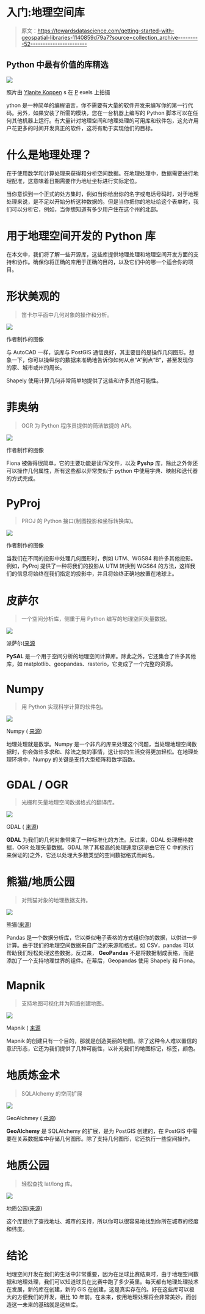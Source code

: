 # 入门:地理空间库

> 原文：<https://towardsdatascience.com/getting-started-with-geospatial-libraries-1140859d79a7?source=collection_archive---------52----------------------->

## Python 中最有价值的库精选

![](img/4a07c4f2aad67c6d089bad49ef4d8af8.png)

照片由 [Ylanite Koppen](https://www.pexels.com/pt-br/@nietjuh) s 在 [P](https://unsplash.com/?utm_source=medium&utm_medium=referral) exels 上拍摄

ython 是一种简单的编程语言，你不需要有大量的软件开发来编写你的第一行代码。另外，如果安装了所需的模块，您在一台机器上编写的 Python 脚本可以在任何其他机器上运行。有大量针对地理空间和地理处理的可用库和软件包，这允许用户花更多的时间开发真正的软件，这将有助于实现他们的目标。

# 什么是地理处理？

在于使用数学和计算处理来获得和分析空间数据。在地理处理中，数据需要进行地理配准，这意味着日期需要作为地址坐标进行实际定位。

当你意识到一个正式的处方集时，例如当你给出你的名字或电话号码时，对于地理处理来说，是不足以开始分析这种数据的。但是当你把你的地址给这个表单时，我们可以分析它，例如，当你想知道有多少用户住在这个州的北部。

# 用于地理空间开发的 Python 库

在本文中，我们将了解一些开源库，这些库提供地理处理和地理空间开发方面的支持和协作。确保你将正确的库用于正确的目的，以及它们中的哪一个适合你的项目。

# 形状美观的

> 笛卡尔平面中几何对象的操作和分析。

![](img/757e85b343a67eee8dc190718423ce17.png)

作者制作的图像

与 AutoCAD 一样，该库与 PostGIS 通信良好，其主要目的是操作几何图形。想象一下，你可以操纵你的数据来准确地告诉你如何从点“A”到点“B”，甚至发现你的家、城市或州的周长。

Shapely 使用计算几何非常简单地提供了这些和许多其他可能性。

# 菲奥纳

> OGR 为 Python 程序员提供的简洁敏捷的 API。

![](img/d8c4757648b6b1bbfcb1ee6972ecf2e4.png)

作者制作的图像

Fiona 被做得很简单，它的主要功能是读/写文件，以及 **Pyshp** 库，除此之外你还可以操作几何属性，所有这些都以非常类似于 python 中使用字典、映射和迭代器的方式完成。

# PyProj

> PROJ 的 Python 接口(制图投影和坐标转换库)。

![](img/33405ba5d1c2ebe4364a97ce327be568.png)

作者制作的图像

当我们在不同的投影中处理几何图形时，例如 UTM、WGS84 和许多其他投影。例如，PyProj 提供了一种将我们的投影从 UTM 转换到 WGS64 的方法，这样我们的信息将始终在我们指定的投影中，并且将始终正确地放置在地球上。

# 皮萨尔

> 一个空间分析库，侧重于用 Python 编写的地理空间矢量数据。

![](img/7e346b772548033adf0343292132abf5.png)

派萨尔([来源](https://pysal.org/assets/pysal_nav_logo.svg)

**PySAL** 是一个用于空间分析的地理空间计算库。除此之外，它还集合了许多其他库，如 matplotlib、geopandas、rasterio，它变成了一个完整的资源。

# Numpy

> 用 Python 实现科学计算的软件包。

![](img/405b969022a2691b9003c1ec7c4234e9.png)

Numpy ( [来源](https://en.wikipedia.org/wiki/NumPy#/media/File:NumPy_logo.svg))

地理处理就是数学。Numpy 是一个非凡的库来处理这个问题，当处理地理空间数据时，你会做许多求和、除法之类的事情，这让你的生活变得更加轻松。在地理处理环境中，Numpy 的关键是支持大型矩阵和数学函数。

# GDAL / OGR

> 光栅和矢量地理空间数据格式的翻译库。

![](img/d4e9333d5e397d107ba13bbda256d721.png)

GDAL ( [来源](https://github.com/OSGeo/gdal/issues/2117))

**GDAL** 为我们的几何对象带来了一种标准化的方法。反过来，GDAL 处理栅格数据，OGR 处理矢量数据。GDAL 除了其极高的处理速度(这是由它在 C 中的执行来保证的)之外，它还以处理大多数类型的空间数据格式而闻名。

# 熊猫/地质公园

> 对熊猫对象的地理数据支持。

![](img/da01dd7c95b3b69fc47ddfadd7006f00.png)

熊猫([来源](https://pt.wikipedia.org/wiki/Pandas_(software)#/media/Ficheiro:Pandas_logo.svg))

Pandas 是一个数据分析库，它以类似电子表格的方式组织你的数据，以供进一步计算。由于我们的地理空间数据来自广泛的来源和格式，如 CSV，pandas 可以帮助我们轻松处理这些数据。反过来， **GeoPandas** 不是将数据制成表格，而是添加了一个支持地理世界的组件。在幕后，Geopandas 使用 Shapely 和 Fiona。

# Mapnik

> 支持地图可视化并为网络创建地图。

![](img/06bf39905d29e71330de90cc1f83947e.png)

Mapnik ( [来源](https://mapnik.org/pages/media.html)

Mapnik 的创建只有一个目的，那就是创造美丽的地图。除了这种令人难以置信的意识形态，它还为我们提供了几种可能性，以补充我们的地图标记，标签，颜色。

# 地质炼金术

> SQLAlchemy 的空间扩展

![](img/cbe3dc5445bd4af427ed1bf95bee5349.png)

GeoAlchmey ( [来源](https://geoalchemy-2.readthedocs.io/en/latest/_static/geoalchemy_small.png))

**GeoAlchemy** 是 SQLAlchemy 的扩展，是为 PostGIS 创建的，在 PostGIS 中需要在关系数据库中存储几何图形。除了支持几何图形，它还执行一些空间操作。

# 地质公园

> 轻松查找 lat/long 库。

![](img/04d8b4de2bf25b728dcfd5524d7fe125.png)

地质公园([来源](https://geopy.readthedocs.io/en/stable/))

这个库提供了查找地址、城市的支持，所以你可以很容易地找到你所在城市的经度和纬度。

# 结论

地理空间开发在我们的生活中非常重要，因为在足球比赛结束时，由于地理空间数据和地理处理，我们可以知道球员在比赛中跑了多少英里。每天都有地理处理技术在发展，新的库在创建，新的 GIS 在创建，这是真实存在的。好在这些库可以极大的方便我们的开发，相比 10 年前。在未来，使用地理处理将会非常美妙，而创造这一未来的基础就是这些库。